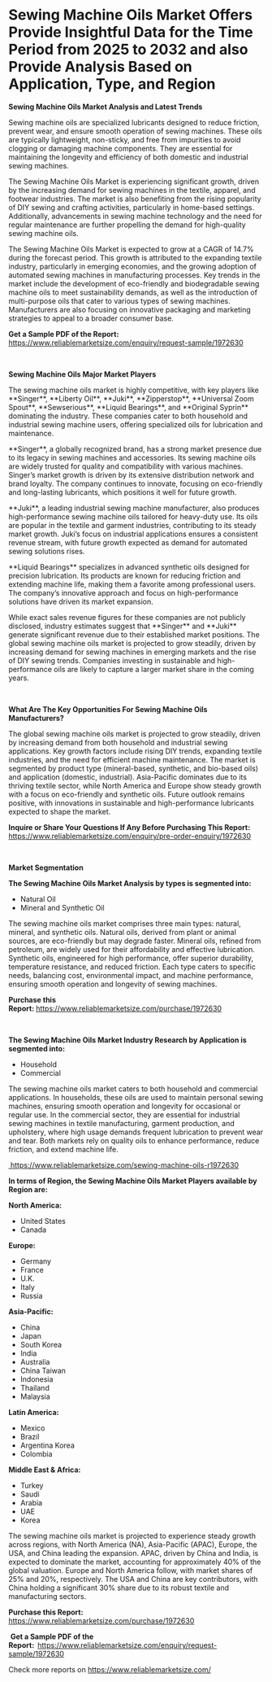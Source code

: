 <p><h1>Sewing Machine Oils Market Offers Provide Insightful Data for the Time Period from 2025 to 2032 and also Provide Analysis Based on Application, Type, and Region</h1></p><p><strong>Sewing Machine Oils Market Analysis and Latest Trends</strong></p>
<p><p>Sewing machine oils are specialized lubricants designed to reduce friction, prevent wear, and ensure smooth operation of sewing machines. These oils are typically lightweight, non-sticky, and free from impurities to avoid clogging or damaging machine components. They are essential for maintaining the longevity and efficiency of both domestic and industrial sewing machines.</p><p>The Sewing Machine Oils Market is experiencing significant growth, driven by the increasing demand for sewing machines in the textile, apparel, and footwear industries. The market is also benefiting from the rising popularity of DIY sewing and crafting activities, particularly in home-based settings. Additionally, advancements in sewing machine technology and the need for regular maintenance are further propelling the demand for high-quality sewing machine oils.</p><p>The Sewing Machine Oils Market is expected to grow at a CAGR of 14.7% during the forecast period. This growth is attributed to the expanding textile industry, particularly in emerging economies, and the growing adoption of automated sewing machines in manufacturing processes. Key trends in the market include the development of eco-friendly and biodegradable sewing machine oils to meet sustainability demands, as well as the introduction of multi-purpose oils that cater to various types of sewing machines. Manufacturers are also focusing on innovative packaging and marketing strategies to appeal to a broader consumer base.</p></p>
<p><strong>Get a Sample PDF of the Report:&nbsp;</strong> <a href="https://www.reliablemarketsize.com/enquiry/request-sample/1972630?utm_campaign=1133&utm_medium=2&utm_source=Github&utm_content=ia&utm_term=30012025&utm_id=sewing-machine-oils">https://www.reliablemarketsize.com/enquiry/request-sample/1972630</a></p>
<p>&nbsp;</p>
<p><strong>Sewing Machine Oils Major Market Players</strong></p>
<p><p>The sewing machine oils market is highly competitive, with key players like **Singer**, **Liberty Oil**, **Juki**, **Zipperstop**, **Universal Zoom Spout**, **Sewserious**, **Liquid Bearings**, and **Original Syprin** dominating the industry. These companies cater to both household and industrial sewing machine users, offering specialized oils for lubrication and maintenance.</p><p>**Singer**, a globally recognized brand, has a strong market presence due to its legacy in sewing machines and accessories. Its sewing machine oils are widely trusted for quality and compatibility with various machines. Singer’s market growth is driven by its extensive distribution network and brand loyalty. The company continues to innovate, focusing on eco-friendly and long-lasting lubricants, which positions it well for future growth.</p><p>**Juki**, a leading industrial sewing machine manufacturer, also produces high-performance sewing machine oils tailored for heavy-duty use. Its oils are popular in the textile and garment industries, contributing to its steady market growth. Juki’s focus on industrial applications ensures a consistent revenue stream, with future growth expected as demand for automated sewing solutions rises.</p><p>**Liquid Bearings** specializes in advanced synthetic oils designed for precision lubrication. Its products are known for reducing friction and extending machine life, making them a favorite among professional users. The company’s innovative approach and focus on high-performance solutions have driven its market expansion.</p><p>While exact sales revenue figures for these companies are not publicly disclosed, industry estimates suggest that **Singer** and **Juki** generate significant revenue due to their established market positions. The global sewing machine oils market is projected to grow steadily, driven by increasing demand for sewing machines in emerging markets and the rise of DIY sewing trends. Companies investing in sustainable and high-performance oils are likely to capture a larger market share in the coming years.</p></p>
<p>&nbsp;</p>
<p><strong>What Are The Key Opportunities For Sewing Machine Oils Manufacturers?</strong></p>
<p><p>The global sewing machine oils market is projected to grow steadily, driven by increasing demand from both household and industrial sewing applications. Key growth factors include rising DIY trends, expanding textile industries, and the need for efficient machine maintenance. The market is segmented by product type (mineral-based, synthetic, and bio-based oils) and application (domestic, industrial). Asia-Pacific dominates due to its thriving textile sector, while North America and Europe show steady growth with a focus on eco-friendly and synthetic oils. Future outlook remains positive, with innovations in sustainable and high-performance lubricants expected to shape the market.</p></p>
<p><strong>Inquire or Share Your Questions If Any Before Purchasing This Report:</strong> <a href="https://www.reliablemarketsize.com/enquiry/pre-order-enquiry/1972630?utm_campaign=1133&utm_medium=2&utm_source=Github&utm_content=ia&utm_term=30012025&utm_id=sewing-machine-oils">https://www.reliablemarketsize.com/enquiry/pre-order-enquiry/1972630</a></p>
<p>&nbsp;</p>
<p><strong>Market Segmentation</strong></p>
<p><strong>The Sewing Machine Oils Market Analysis by types is segmented into:</strong></p>
<p><ul><li>Natural Oil</li><li>Mineral and Synthetic Oil</li></ul></p>
<p><p>The sewing machine oils market comprises three main types: natural, mineral, and synthetic oils. Natural oils, derived from plant or animal sources, are eco-friendly but may degrade faster. Mineral oils, refined from petroleum, are widely used for their affordability and effective lubrication. Synthetic oils, engineered for high performance, offer superior durability, temperature resistance, and reduced friction. Each type caters to specific needs, balancing cost, environmental impact, and machine performance, ensuring smooth operation and longevity of sewing machines.</p></p>
<p><strong>Purchase this Report:&nbsp;</strong><a href="https://www.reliablemarketsize.com/purchase/1972630?utm_campaign=1133&utm_medium=2&utm_source=Github&utm_content=ia&utm_term=30012025&utm_id=sewing-machine-oils">https://www.reliablemarketsize.com/purchase/1972630</a></p>
<p>&nbsp;</p>
<p><strong>The Sewing Machine Oils Market Industry Research by Application is segmented into:</strong></p>
<p><ul><li>Household</li><li>Commercial</li></ul></p>
<p><p>The sewing machine oils market caters to both household and commercial applications. In households, these oils are used to maintain personal sewing machines, ensuring smooth operation and longevity for occasional or regular use. In the commercial sector, they are essential for industrial sewing machines in textile manufacturing, garment production, and upholstery, where high usage demands frequent lubrication to prevent wear and tear. Both markets rely on quality oils to enhance performance, reduce friction, and extend machine life.</p></p>
<p><a href="https://www.reliablemarketsize.com/sewing-machine-oils-r1972630?utm_campaign=1133&utm_medium=2&utm_source=Github&utm_content=ia&utm_term=30012025&utm_id=sewing-machine-oils">&nbsp;https://www.reliablemarketsize.com/sewing-machine-oils-r1972630</a></p>
<p><strong>In terms of Region, the Sewing Machine Oils Market Players available by Region are:</strong></p>
<p>
    <p> <strong> North America: </strong>
        <ul>
            <li>United States</li>
            <li>Canada</li>
        </ul>
        </p> 
    <p> <strong> Europe: </strong>
        <ul>
            <li>Germany</li>
            <li>France</li>
            <li>U.K.</li>
            <li>Italy</li>
            <li>Russia</li>
        </ul>
        </p> 
    <p> <strong> Asia-Pacific: </strong>
        <ul>
            <li>China</li>
            <li>Japan</li>
            <li>South Korea</li>
            <li>India</li>
            <li>Australia</li>
            <li>China Taiwan</li>
            <li>Indonesia</li>
            <li>Thailand</li>
            <li>Malaysia</li>
        </ul>
        </p> 
    <p> <strong> Latin America: </strong>
        <ul>
            <li>Mexico</li>
            <li>Brazil</li>
            <li>Argentina Korea</li>
            <li>Colombia</li>
        </ul>
        </p> 
    <p> <strong> Middle East & Africa: </strong>
        <ul>
            <li>Turkey</li>
            <li>Saudi</li>
            <li>Arabia</li>
            <li>UAE</li>
            <li>Korea</li>
        </ul>
    </p>
    </p>
<p><p>The sewing machine oils market is projected to experience steady growth across regions, with North America (NA), Asia-Pacific (APAC), Europe, the USA, and China leading the expansion. APAC, driven by China and India, is expected to dominate the market, accounting for approximately 40% of the global valuation. Europe and North America follow, with market shares of 25% and 20%, respectively. The USA and China are key contributors, with China holding a significant 30% share due to its robust textile and manufacturing sectors.</p></p>
<p><strong>Purchase this Report: </strong><a href="https://www.reliablemarketsize.com/purchase/1972630?utm_campaign=1133&utm_medium=2&utm_source=Github&utm_content=ia&utm_term=30012025&utm_id=sewing-machine-oils">https://www.reliablemarketsize.com/purchase/1972630</a></p>
<p>&nbsp;<strong>Get a Sample PDF of the Report:&nbsp;&nbsp;</strong><a href="https://www.reliablemarketsize.com/enquiry/request-sample/1972630?utm_campaign=1133&utm_medium=2&utm_source=Github&utm_content=ia&utm_term=30012025&utm_id=sewing-machine-oils">https://www.reliablemarketsize.com/enquiry/request-sample/1972630</a></p>
<p><strong></strong></p>
<p>Check more reports on <a href="https://www.reliablemarketsize.com/?utm_campaign=1133&utm_medium=2&utm_source=Github&utm_content=ia&utm_term=30012025&utm_id=sewing-machine-oils">https://www.reliablemarketsize.com/</a></p>